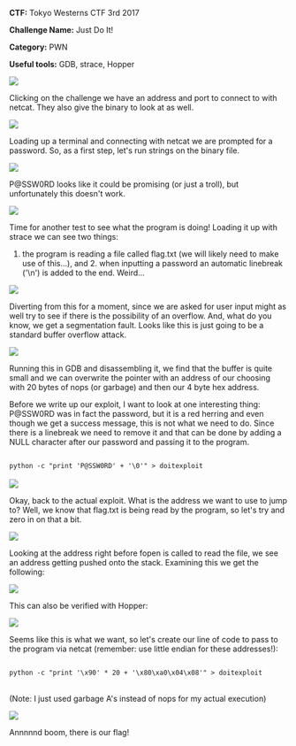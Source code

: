 <b>CTF:</b>
Tokyo Westerns CTF 3rd 2017

<b>Challenge Name:</b>
Just Do It!

<b>Category:</b>
PWN

<b>Useful tools:</b>
GDB, strace, Hopper

<img src="https://github.com/Keramas/CTF-Writeups/blob/master/Images/JustDoIt/doit1.png">

Clicking on the challenge we have an address and port to connect to with netcat. They also give the binary to look at as well.

<img src="https://github.com/Keramas/CTF-Writeups/blob/master/Images/JustDoIt/doitstart.png">

Loading up a terminal and connecting with netcat we are prompted for a password.
So, as a first step, let's run strings on the binary file.

<img src="https://github.com/Keramas/CTF-Writeups/blob/master/Images/JustDoIt/doitstrings.png">

P@SSW0RD looks like it could be promising (or just a troll), but unfortunately this doesn't work.

<img src="https://github.com/Keramas/CTF-Writeups/blob/master/Images/JustDoIt/doitpwfail.png">

Time for another test to see what the program is doing! Loading it up with strace we can see two things:
1. the program is reading a file called flag.txt (we will likely need to make use of this...), and 2. when inputting a password an automatic linebreak ('\n') is added to the end. Weird...

<img src="https://github.com/Keramas/CTF-Writeups/blob/master/Images/JustDoIt/stracedoit.png">

Diverting from this for a moment, since we are asked for user input might as well try to see if there is the possibility of an overflow. And, what do you know, we get a segmentation fault. Looks like this is just going to be a standard buffer overflow attack. 

<img src="https://github.com/Keramas/CTF-Writeups/blob/master/Images/JustDoIt/doitdumped.png">

Running this in GDB and disassembling it, we find that the buffer is quite small and we can overwrite the pointer with an address of our choosing with 20 bytes of nops (or garbage) and then our 4 byte hex address. 

Before we write up our exploit, I want to look at one interesting thing: P@SSW0RD was in fact the password, but it is a red herring and even though we get a success message, this is not what we need to do. Since there is a linebreak we need to remove it and that can be done by adding a NULL character after our password and passing it to the program.

<code>
python -c "print 'P@SSW0RD' + '\0'" > doitexploit
</code>
<br>

<img src="https://github.com/Keramas/CTF-Writeups/blob/master/Images/JustDoIt/doitpw.png">

Okay, back to the actual exploit. What is the address we want to use to jump to? Well, we know that flag.txt is being read by the program, so let's try and zero in on that a bit.

<img src="https://github.com/Keramas/CTF-Writeups/blob/master/Images/JustDoIt/doit2.png">

Looking at the address right before fopen is called to read the file, we see an address getting pushed onto the stack.
Examining this we get the following:

<img src="https://github.com/Keramas/CTF-Writeups/blob/master/Images/JustDoIt/doit3.png">

This can also be verified with Hopper:

<img src="https://github.com/Keramas/CTF-Writeups/blob/master/Images/JustDoIt/doit33.png">

Seems like this is what we want, so let's create our line of code to pass to the program via netcat (remember: use little endian for these addresses!):

<code>
python -c "print '\x90' * 20 + '\x80\xa0\x04\x08'" > doitexploit
</code>
<br>

(Note: I just used garbage A's instead of nops for my actual execution)

<img src="https://github.com/Keramas/CTF-Writeups/blob/master/Images/JustDoIt/doit4.png">

Annnnnd boom, there is our flag!






